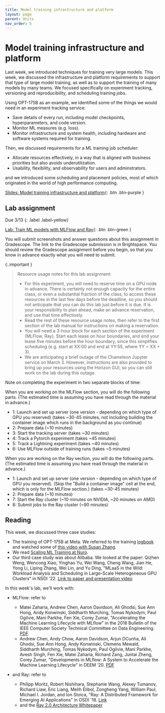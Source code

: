 ```yaml
---
title: Model training infrastructure and platform
layout: page
parent: Units
nav_order: 5
---
```


# Model training infrastructure and platform

Last week, we introduced techniques for training very large models. This week, we discussed the infrastructure and platform requirements to support that type of large model training, as well as to support the training of many models by many teams. We focused specifically on experiment tracking, versioning and reproducibility, and scheduling training jobs.

Using OPT-175B as an example, we identified some of the things we would need in an experiment tracking service:

* Save details of every run, including model checkpoints, hyperparameters, and code version.
* Monitor ML measures (e.g. loss).
* Monitor infrastructure and system health, including hardware and software systems required for training.

Then, we discussed requirements for a ML training job scheduler:

* Allocate resources effectively, in a way that is aligned with business priorities but also avoids underutilization.
* Usability, flexibility, and observability for users and adminstrators.

and we introduced some scheduling and placement policies, most of which originated in the world of high performance computing.

[Slides: Model training infrastructure and platform](https://link.excalidraw.com/p/readonly/ljOHwbv4f6bOovUeqAZJ){: .btn .btn-purple }


## Lab assignment

Due 3/13
{: .label .label-yellow}

[Lab: Train ML models with MLFlow and Ray](https://teaching-on-testbeds.github.io/mltrain-chi/){: .btn .btn-green }

You will submit screenshots and answer questions about this assignment in Gradescope. The link to the Gradescope submission is in Brightspace. You should review the Gradescope assignment before you begin, so that you know in advance exactly what you will need to submit.

{:.important }
> Resource usage notes for this lab assignment:
> 
> * For this experiment, you will need to reserve time on a GPU node in advance. There is certainly not enough capacity for the entire class, or even a substantial fraction of the class, to access these resources in the last few days before the deadline, so you should not anticipate that you can do this lab just before it is due. It is your responsibility to plan ahead, make an advance reservation, and use that time effectively.
> * Read the rest of these resource usage notes, then refer to the first section of the lab manual for instructions on making a reservation.
> * You will need a 3-hour block for each section of the experiment (MLFlow, Ray). Start each lease on hour boundaries, and end your lease five minutes before the hour boundary, since this simplifies scheduling (e.g. start at XX:00 and end at YY:55, where YY = XX + 3).
> * We are anticipating a brief outage of the Chameleon Jupyter service on March 3. However, instructions are also provided to bring up your resources using the Horizon GUI, so you can still work on the lab during this outage.

Note on completing the experiment in two separate blocks of time:

When you are working on the MLFlow section, you will do the following parts. (The estimated time is assuming you have read through the material in advance.)

  * 1: Launch and set up server (one version - depending on which type of GPU you reserved) (takes ~30-45 minutes, not including building the container image which runs in the background as you continue)
  * 2: Prepare data (~10 minutes)
  * 3: Start the tracking server (takes ~30 minutes)
  * 4: Track a Pytorch experiment (takes ~45 minutes)
  * 5: Track a Lightning experiment (takes ~40 minutes)
  * 6: Use MLFlow outside of training runs (takes ~5 minutes)

When you are working on the Ray section, you will do the following parts. (The estimated time is assuming you have read through the material in advance.)

  * 1: Launch and set up server (one version - depending on which type of GPU you reserved). (Skip the "Build a container image" cell at the end, which is only for the MLFlow section.) (takes ~30-45 minutes)
  * 2: Prepare data (~10 minutes)
  * 7: Start the Ray cluster (~10 minutes on NVIDIA, ~20 minutes on AMD)
  * 8: Submit jobs to the Ray cluster (~90 minutes)


## Reading

This week, we discussed three case studies:

* The training of OPT-175B at Meta. We referred to the training [logbook](https://github.com/facebookresearch/metaseq/tree/main/projects/OPT/chronicles) and watched some of [this video with Susan Zhang](https://www.youtube.com/watch?v=p9IxoSkvZ-M).
* We read [Scaling ML Training at Nuro](https://medium.com/nuro/introduction-to-nuro-ml-scheduler-fc03d3f8c8ea).
* Our third case study was about Alibaba. We looked at the paper: Qizhen Weng, Wencong Xiao, Yinghao Yu, Wei Wang, Cheng Wang, Jian He, Yong Li, Liping Zhang, Wei Lin, and Yu Ding, "MLaaS in the Wild: Workload Analysis and Scheduling in Large-Scale Heterogeneous GPU Clusters" in NSDI '22. [Link to paper and presentation video](https://www.usenix.org/conference/nsdi22/presentation/weng) 

In this week's lab, we'll work with:

* MLFlow: refer to
  * Matei Zaharia, Andrew Chen, Aaron Davidson, Ali Ghodsi, Sue Ann Hong, Andy Konwinski,
Siddharth Murching, Tomas Nykodym, Paul Ogilvie, Mani Parkhe, Fen Xie, Corey Zumar, "Accelerating the Machine Learning Lifecycle with MLflow" in the 2018 Bulletin of the IEEE Computer Society Technical Committee on Data Engineering. [PDF](https://people.eecs.berkeley.edu/~matei/papers/2018/ieee_mlflow.pdf)
  * Andrew Chen, Andy Chow, Aaron Davidson, Arjun DCunha, Ali Ghodsi, Sue Ann Hong, Andy Konwinski, Clemens Mewald, Siddharth Murching, Tomas Nykodym, Paul Ogilvie, Mani Parkhe, Avesh Singh, Fen Xie, Matei Zaharia, Richard Zang, Juntai Zheng, Corey Zumar, "Developments in MLflow: A System to Accelerate the Machine Learning Lifecycle" in DEEM ’20. [PDF](https://people.eecs.berkeley.edu/~matei/papers/2020/deem_mlflow.pdf)

* and Ray: refer to
  * Philipp Moritz, Robert Nishihara, Stephanie Wang, Alexey Tumanov, Richard Liaw, Eric Liang, Melih Elibol, Zongheng Yang, William Paul, Michael I. Jordan, and Ion Stoica, "Ray: A Distributed Framework for Emerging AI Applications" in OSDI '18. [Link](https://www.usenix.org/conference/osdi18/presentation/moritz)
  * and the [Ray 2.0 Architecture Whitepaper](https://docs.google.com/document/d/1tBw9A4j62ruI5omIJbMxly-la5w4q_TjyJgJL_jN2fI/preview)
